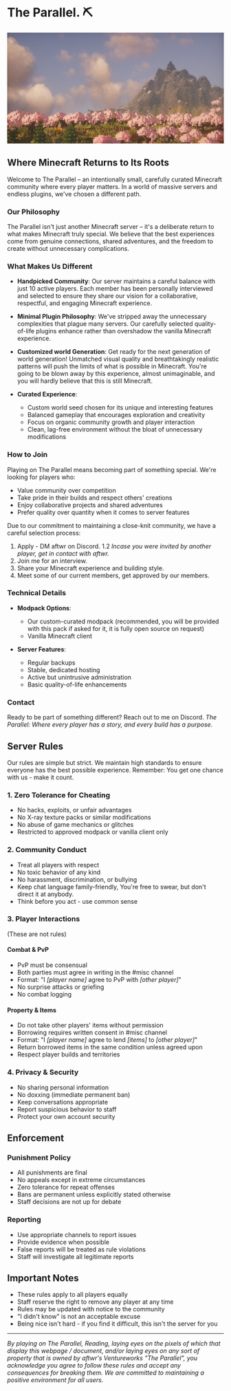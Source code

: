 # The Parallel. ⛏

![img](world.jpg)

## Where Minecraft Returns to Its Roots

Welcome to The Parallel – an intentionally small, carefully curated Minecraft community where every player matters. In a world of massive servers and endless plugins, we've chosen a different path.

### Our Philosophy

The Parallel isn't just another Minecraft server – it's a deliberate return to what makes Minecraft truly special. We believe that the best experiences come from genuine connections, shared adventures, and the freedom to create without unnecessary complications.

### What Makes Us Different

- **Handpicked Community**: Our server maintains a careful balance with just 10 active players. Each member has been personally interviewed and selected to ensure they share our vision for a collaborative, respectful, and engaging Minecraft experience.

- **Minimal Plugin Philosophy**: We've stripped away the unnecessary complexities that plague many servers. Our carefully selected quality-of-life plugins enhance rather than overshadow the vanilla Minecraft experience.

- **Customized world Generation**: Get ready for the next generation of world generation! Unmatched visual quality and breathtakingly realistic patterns will push the limits of what is possible in Minecraft. You're going to be blown away by this experience, almost unimaginable, and you will hardly believe that this is still Minecraft.


- **Curated Experience**: 
  - Custom world seed chosen for its unique and interesting features
  - Balanced gameplay that encourages exploration and creativity
  - Focus on organic community growth and player interaction
  - Clean, lag-free environment without the bloat of unnecessary modifications

### How to Join

Playing on The Parallel means becoming part of something special. We're looking for players who:
- Value community over competition
- Take pride in their builds and respect others' creations
- Enjoy collaborative projects and shared adventures
- Prefer quality over quantity when it comes to server features


Due to our commitment to maintaining a close-knit community, we have a careful selection process:
1. Apply - DM aftwr on Discord.
1.2 *Incase you were invited by another player, get in contact with aftwr.*
2. Join me for an interview.
3. Share your Minecraft experience and building style.
4. Meet some of our current members, get approved by our members.

### Technical Details

- **Modpack Options**:
  - Our custom-curated modpack (recommended, you will be provided with this pack if asked for it, it is fully open source on request) 
  - Vanilla Minecraft client
  
- **Server Features**:
  - Regular backups
  - Stable, dedicated hosting
  - Active but unintrusive administration
  - Basic quality-of-life enhancements

### Contact

Ready to be part of something different? Reach out to me on Discord.
*The Parallel: Where every player has a story, and every build has a purpose.*

## Server Rules

Our rules are simple but strict. We maintain high standards to ensure everyone has the best possible experience. Remember: You get one chance with us - make it count.

### 1. Zero Tolerance for Cheating
- No hacks, exploits, or unfair advantages
- No X-ray texture packs or similar modifications
- No abuse of game mechanics or glitches
- Restricted to approved modpack or vanilla client only

### 2. Community Conduct
- Treat all players with respect
- No toxic behavior of any kind
- No harassment, discrimination, or bullying
- Keep chat language family-friendly, You're free to swear, but don't direct it at anybody.
- Think before you act - use common sense

### 3. Player Interactions
(These are not rules)
#### Combat & PvP
- PvP must be consensual
- Both parties must agree in writing in the #misc channel
- Format: "I *[player name]* agree to PvP with *[other player]*"
- No surprise attacks or griefing
- No combat logging

#### Property & Items
- Do not take other players' items without permission
- Borrowing requires written consent in #misc channel
- Format: "I *[player name]* agree to lend *[items]* to *[other player]*"
- Return borrowed items in the same condition unless agreed upon
- Respect player builds and territories

### 4. Privacy & Security
- No sharing personal information
- No doxxing (immediate permanent ban)
- Keep conversations appropriate
- Report suspicious behavior to staff
- Protect your own account security

## Enforcement

### Punishment Policy
- All punishments are final
- No appeals except in extreme circumstances
- Zero tolerance for repeat offenses
- Bans are permanent unless explicitly stated otherwise
- Staff decisions are not up for debate

### Reporting
- Use appropriate channels to report issues
- Provide evidence when possible
- False reports will be treated as rule violations
- Staff will investigate all legitimate reports

## Important Notes

- These rules apply to all players equally
- Staff reserve the right to remove any player at any time
- Rules may be updated with notice to the community
- "I didn't know" is not an acceptable excuse
- Being nice isn't hard - if you find it difficult, this isn't the server for you

---

*By playing on The Parallel, Reading, laying eyes on the pixels of which that display this webpage / document, and/or laying eyes on any sort of property that is owned by aftwr's Ventureworks "The Parallel", you acknowledge you agree to follow these rules and accept any consequences for breaking them.  We are committed to maintaining a positive environment for all users.*